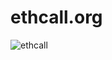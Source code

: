 # ethcall.org

![ethcall](https://res.cloudinary.com/dm9gwanrg/image/upload/v1741862034/ethcall_twviqe.png)
